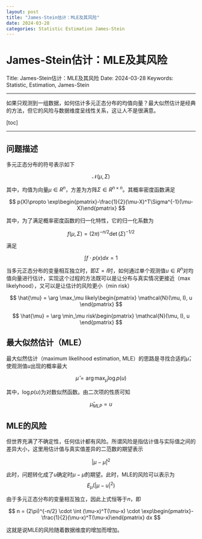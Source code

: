 ```yaml
---
layout: post
title: "James-Stein估计：MLE及其风险"
date: 2024-03-28
categories: Statistic Estimation James-Stein
---
```


# James-Stein估计：MLE及其风险

Title: James-Stein估计：MLE及其风险
Date: 2024-03-28
Keywords: Statistic, Estimation, James-Stein

---

如果只观测到一组数据，如何估计多元正态分布的均值向量？最大似然估计是经典的方法，但它的风险与数据维度呈线性关系，这让人不是很满意。

[toc]

---

## 问题描述

多元正态分布的符号表示如下

$$
\mathcal{N}(\mu, \Sigma)
$$

其中，均值为向量$\mu \in R^n$，方差为方阵$\Sigma\in R^{n\times n}$。其概率密度函数满足

$$
p(X)\propto \exp\begin{pmatrix}-\frac{1}{2}(\mu-X)^T\Sigma^{-1}(\mu-X)\end{pmatrix}
$$

其中，为了满足概率密度函数的归一化特性，它的归一化系数为

$$
f(\mu, \Sigma)=(2\pi)^{-n/2} \det(\Sigma)^{-1/2}
$$

满足

$$
\int f \cdot p(x) dx = 1
$$

当多元正态分布的变量相互独立时，即$\Sigma = I$时，如何通过单个观测值$u\in R^n$对均值向量进行估计，实现这个过程的方法既可以是让分布与真实情况更接近（max likelyhood），又可以是让估计的风险更小（min risk）

$$
\hat{\mu} = \arg \max_\mu likely\begin{pmatrix}
\mathcal{N}(\mu, I), u
\end{pmatrix}
$$

$$
\hat{\mu} = \arg \min_\mu risk\begin{pmatrix}
\mathcal{N}(\mu, I), u
\end{pmatrix}
$$

## 最大似然估计（MLE）

最大似然估计（maximum likelihood estimation, MLE）的思路是寻找合适的$\hat{\mu}$，使观测值$u$出现的概率最大

$$
\hat{\mu} = \arg \max_{\mu} \log p(u)
$$

其中，$\log p(u)$为对数似然函数。由二次项的性质可知

$$
\hat{\mu}_{MLP} = u
$$

## MLE的风险

但世界充满了不确定性，任何估计都有风险。所谓风险是指估计值与实际值之间的差异大小，这里用估计值与真实值差异的二范数的期望表示

$$
\vert \mu - \hat{\mu} \vert^2
$$

此时，问题转化成了$u$确定时$\mu - \hat{\mu}$的期望。此时，MLE的风险可以表示为
$$
E_\mu(\vert \mu - u \vert^2)
$$

由于多元正态分布的变量相互独立，因此上式恒等于$n$，即

$$
n = (2\pi)^{-n/2} \cdot \int (\mu-x)^T(\mu-x) \cdot \exp\begin{pmatrix}-\frac{1}{2}(\mu-x)^T(\mu-x)\end{pmatrix} dx
$$

这就是说MLE的风险随着数据维度的增加而增加。
